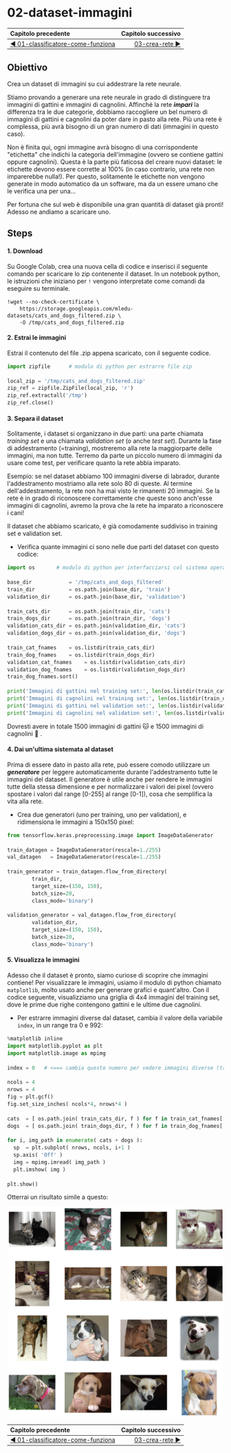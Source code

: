 # 02-dataset-immagini

| Capitolo precedente                                                                                                                                          | Capitolo successivo                                                                           |
| :--------------------------------------------------------------------------------------------------------------------------------------------------------------- | ---------------------------------------------------------------------------------------------------: |
| [◀︎ 01-classificatore-come-funziona](../01-classificatore-come-funziona)  | [03-crea-rete ▶︎](../03-crea-rete) |

## Obiettivo

Crea un dataset di immagini su cui addestrare la rete neurale.

Stiamo provando a generare una rete neurale in grado di distinguere tra immagini di gattini e immagini di cagnolini. Affinché la rete ***impari*** la differenza tra le due categorie, dobbiamo raccogliere un bel numero di immagini di gattini e cagnolini da poter dare in pasto alla rete. Più una rete è complessa, più avrà bisogno di un gran numero di dati (immagini in questo caso).

Non è finita qui, ogni immagine avrà bisogno di una corrispondente "etichetta" che indichi la categoria dell'immagine (ovvero se contiene gattini oppure cagnolini). Questa è la parte più faticosa del creare nuovi dataset: le etichette devono essere corrette al 100% (in caso contrario, una rete non imparerebbe nulla!). Per questo, solitamente le etichette non vengono generate in modo automatico da un software, ma da un essere umano che le verifica una per una...

Per fortuna che sul web è disponibile una gran quantità di dataset già pronti! Adesso ne andiamo a scaricare uno.

## Steps

#### 1. Download

Su Google Colab, crea una nuova cella di codice e inserisci il seguente comando per scaricare lo zip contenente il dataset. In un notebook python, le istruzioni che iniziano per `!` vengono interpretate come comandi da eseguire su terminale.

```
!wget --no-check-certificate \
    https://storage.googleapis.com/mledu-datasets/cats_and_dogs_filtered.zip \
    -O /tmp/cats_and_dogs_filtered.zip
```

#### 2. Estrai le immagini

Estrai il contenuto del file .zip appena scaricato, con il seguente codice.

```py
import zipfile		# modulo di python per estrarre file zip

local_zip = '/tmp/cats_and_dogs_filtered.zip'
zip_ref = zipfile.ZipFile(local_zip, 'r')
zip_ref.extractall('/tmp')
zip_ref.close()
```

#### 3. Separa il dataset

Solitamente, i dataset si organizzano in due parti: una parte chiamata *training set* e una chiamata *validation set* (o anche *test set*).
Durante la fase di addestramento (=training), mostreremo alla rete la maggiorparte delle immagini, ma non tutte. Terremo da parte un piccolo numero di immagini da usare come test, per verificare quanto la rete abbia imparato.

Esempio: se nel dataset abbiamo 100 immagini diverse di labrador, durante l'addestramento mostriamo alla rete solo 80 di queste. Al termine dell'addestramento, la rete non ha mai visto le rimanenti 20 immagini. Se la rete è in grado di riconoscere correttamente che queste sono anch'esse immagini di cagnolini, avremo la prova che la rete ha imparato a riconoscere i cani!

Il dataset che abbiamo scaricato, è già comodamente suddiviso in training set e validation set.

- Verifica quante immagini ci sono nelle due parti del dataset con questo codice: 

```py
import os		# modulo di python per interfacciarsi col sistema operativo

base_dir            = '/tmp/cats_and_dogs_filtered'
train_dir           = os.path.join(base_dir, 'train')
validation_dir      = os.path.join(base_dir, 'validation')

train_cats_dir      = os.path.join(train_dir, 'cats')
train_dogs_dir      = os.path.join(train_dir, 'dogs')
validation_cats_dir = os.path.join(validation_dir, 'cats')
validation_dogs_dir = os.path.join(validation_dir, 'dogs')

train_cat_fnames    = os.listdir(train_cats_dir)
train_dog_fnames    = os.listdir(train_dogs_dir)
validation_cat_fnames    = os.listdir(validation_cats_dir)
validation_dog_fnames    = os.listdir(validation_dogs_dir)
train_dog_fnames.sort()

print('Immagini di gattini nel training set:', len(os.listdir(train_cats_dir)))
print('Immagini di cagnolini nel training set:', len(os.listdir(train_dogs_dir)))
print('Immagini di gattini nel validation set:', len(os.listdir(validation_cats_dir)))
print('Immagini di cagnolini nel validation set:', len(os.listdir(validation_dogs_dir)))
```

Dovresti avere in totale 1500 immagini di gattini 🐱 e 1500 immagini di cagnolini 🐶 .

#### 4. Dai un'ultima sistemata al dataset

Prima di essere dato in pasto alla rete, può essere comodo utilizzare un ***generatore*** per leggere automaticamente durante l'addestramento tutte le immagini del dataset. Il generatore è utile anche per rendere le immagini tutte della stessa dimensione e per normalizzare i valori dei pixel (ovvero spostare i valori dal range [0-255] al range [0-1]), cosa che semplifica la vita alla rete.

- Crea due generatori (uno per training, uno per validation), e ridimensiona le immagini a 150x150 pixel:

```py
from tensorflow.keras.preprocessing.image import ImageDataGenerator

train_datagen = ImageDataGenerator(rescale=1./255)
val_datagen   = ImageDataGenerator(rescale=1./255)

train_generator = train_datagen.flow_from_directory(
        train_dir,
        target_size=(150, 150),
        batch_size=20,
        class_mode='binary')

validation_generator = val_datagen.flow_from_directory(
        validation_dir,
        target_size=(150, 150),
        batch_size=20,
        class_mode='binary')
```

#### 5. Visualizza le immagini

Adesso che il dataset è pronto, siamo curiose di scoprire che immagini contiene! Per visualizzare le immagini, usiamo il modulo di python chiamato `matplotlib`, molto usato anche per generare grafici e quant'altro. Con il codice seguente, visualizziamo una griglia di 4x4 immagini del training set, dove le prime due righe contengono gattini e le ultime due cagnolini.

- Per estrarre immagini diverse dal dataset, cambia il valore della variabile `index`, in un range tra 0 e 992:

```py
%matplotlib inline
import matplotlib.pyplot as plt
import matplotlib.image as mpimg

index = 0   # <=== cambia questo numero per vedere immagini diverse (tra 0 e 992)

ncols = 4
nrows = 4
fig = plt.gcf()
fig.set_size_inches( ncols*4, nrows*4 )

cats  = [ os.path.join( train_cats_dir, f ) for f in train_cat_fnames[ index : index+8 ] ]
dogs  = [ os.path.join( train_dogs_dir, f ) for f in train_dog_fnames[ index : index+8 ] ]

for i, img_path in enumerate( cats + dogs ):
  sp  = plt.subplot( nrows, ncols, i+1 )
  sp.axis( 'Off' )
  img = mpimg.imread( img_path )
  plt.imshow( img )

plt.show()
```

Otterrai un risultato simile a questo:
 
<kbd>![grid](../assets/02-grid.png)</kbd>

| Capitolo precedente                                                                                                                                          | Capitolo successivo                                                                           |
| :--------------------------------------------------------------------------------------------------------------------------------------------------------------- | ---------------------------------------------------------------------------------------------------: |
| [◀︎ 01-classificatore-come-funziona](../01-classificatore-come-funziona)  | [03-crea-rete ▶︎](../03-crea-rete) |